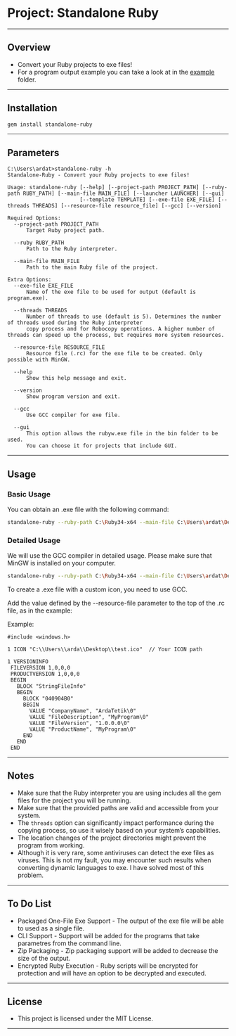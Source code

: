 # Project: Standalone Ruby

---

## Overview

- Convert your Ruby projects to exe files!
- For a program output example you can take a look at in the [example](https://github.com/ardatetikbey/Standalone-Ruby/tree/main/example) folder.

---

## Installation

```bash
gem install standalone-ruby
```

---

## Parameters

```
C:\Users\ardat>standalone-ruby -h
Standalone-Ruby - Convert your Ruby projects to exe files!

Usage: standalone-ruby [--help] [--project-path PROJECT_PATH] [--ruby-path RUBY_PATH] [--main-file MAIN_FILE] [--launcher LAUNCHER] [--gui]
                       [--template TEMPLATE] [--exe-file EXE_FILE] [--threads THREADS] [--resource-file resource_file] [--gcc] [--version]

Required Options:
  --project-path PROJECT_PATH
      Target Ruby project path.

  --ruby RUBY_PATH
      Path to the Ruby interpreter.

  --main-file MAIN_FILE
      Path to the main Ruby file of the project.

Extra Options:
  --exe-file EXE_FILE
      Name of the exe file to be used for output (default is program.exe).

  --threads THREADS
      Number of threads to use (default is 5). Determines the number of threads used during the Ruby interpreter
      copy process and for Robocopy operations. A higher number of threads can speed up the process, but requires more system resources.

  --resource-file RESOURCE_FILE
      Resource file (.rc) for the exe file to be created. Only possible with MinGW.

  --help
      Show this help message and exit.

  --version
      Show program version and exit.

  --gcc
      Use GCC compiler for exe file.
      
  --gui
      This option allows the rubyw.exe file in the bin folder to be used.
      You can choose it for projects that include GUI.
```

---

## Usage

### Basic Usage
You can obtain an .exe file with the following command:

```bash
standalone-ruby --ruby-path C:\Ruby34-x64 --main-file C:\Users\ardat\Desktop\example\main.rb --project-path C:\Users\ardat\Desktop\example
```

### Detailed Usage
We will use the GCC compiler in detailed usage. Please make sure that MinGW is installed on your computer.

```bash
standalone-ruby --ruby-path C:\Ruby34-x64 --main-file C:\Users\ardat\Desktop\example\main.rb --project-path C:\Users\ardat\Desktop\example --exe-file program.exe --gcc --resource-file C:\Users\ardat\Desktop\C\program.rc
```

To create a .exe file with a custom icon, you need to use GCC.

Add the value defined by the --resource-file parameter to the top of the .rc file, as in the example:

Example:

```
#include <windows.h>

1 ICON "C:\\Users\\arda\\Desktop\\test.ico"  // Your ICON path

1 VERSIONINFO
 FILEVERSION 1,0,0,0
 PRODUCTVERSION 1,0,0,0
 BEGIN
   BLOCK "StringFileInfo"
   BEGIN
     BLOCK "040904B0"
     BEGIN
       VALUE "CompanyName", "ArdaTetik\0"
       VALUE "FileDescription", "MyProgram\0"
       VALUE "FileVersion", "1.0.0.0\0"
       VALUE "ProductName", "MyProgram\0"
     END
   END
 END

```

---

## Notes

- Make sure that the Ruby interpreter you are using includes all the gem files for the project you will be running.
- Make sure that the provided paths are valid and accessible from your system.
- The `threads` option can significantly impact performance during the copying process, so use it wisely based on your system’s capabilities.
- The location changes of the project directories might prevent the program from working.
- Although it is very rare, some antiviruses can detect the exe files as viruses. This is not my fault,
  you may encounter such results when converting dynamic languages ​​to exe. I have solved most of this problem.

---

## To Do List

- Packaged One-File Exe Support - The output of the exe file will be able to used as a single file.
- CLI Support - Support will be added for the programs that take parametres from the command line.
- Zip Packaging - Zip packaging support will be added to decrease the size of the output.
- Encrypted Ruby Execution - Ruby scripts will be encrypted for protection and will have an option to be decrypted and executed.

---

## License

- This project is licensed under the MIT License.

---
